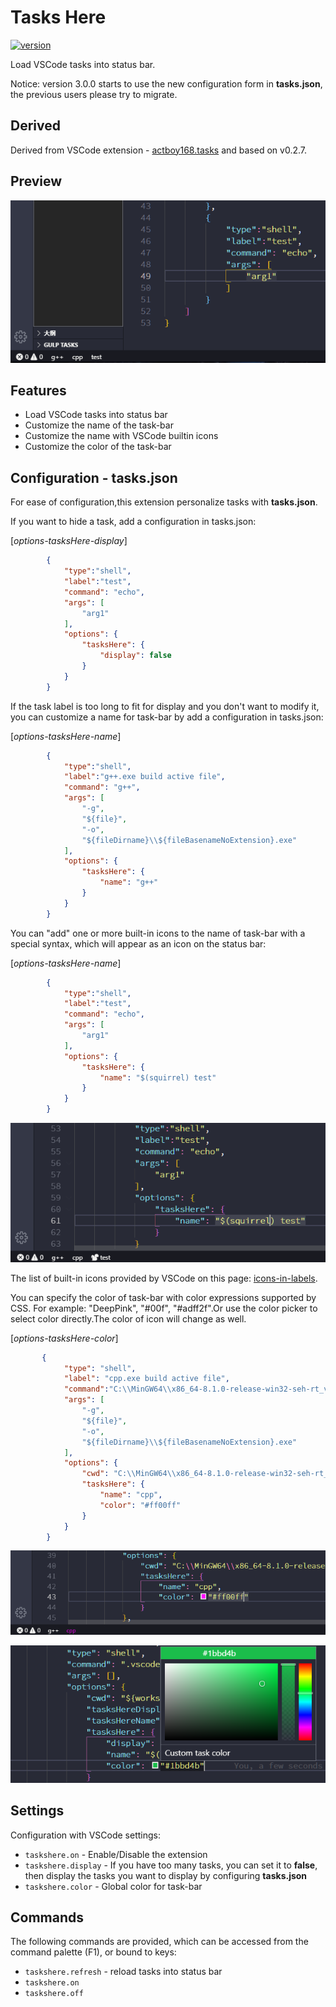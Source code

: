 # Tasks Here

[![version](https://img.shields.io/visual-studio-marketplace/v/alexzshl.tasks-here?style=flat-square&label=VS%20Marketplace&logo=visual-studio-code)](https://marketplace.visualstudio.com/items?itemName=alexzshl.tasks-here)

Load VSCode tasks into status bar.

Notice: version 3.0.0 starts to use the new configuration form in **tasks.json**, the previous users please try to migrate.

## Derived

Derived from VSCode extension - [actboy168.tasks](https://marketplace.visualstudio.com/items?itemName=actboy168.tasks) and based on v0.2.7.

## Preview

![preview](resource/image/preview.png)

## Features

- Load VSCode tasks into status bar
- Customize the name of the task-bar
- Customize the name with VSCode builtin icons
- Customize the color of the task-bar

## Configuration - tasks.json

For ease of configuration,this extension personalize tasks with **tasks.json**.

If you want to hide a task, add a configuration in tasks.json:

[*options-tasksHere-display*]

```json
        {
            "type":"shell",
            "label":"test",
            "command": "echo",
            "args": [
                "arg1"
            ],
            "options": {
                "tasksHere": {
                    "display": false
                }
            }
        }
```

If the task label is too long to fit for display and you don't want to modify it, you can customize a name for task-bar by add a configuration in tasks.json:

[*options-tasksHere-name*]

```json
        {
            "type":"shell",
            "label":"g++.exe build active file",
            "command": "g++",
            "args": [
                "-g",
                "${file}",
                "-o",
                "${fileDirname}\\${fileBasenameNoExtension}.exe"
            ],
            "options": {
                "tasksHere": {
                    "name": "g++"
                }
            }
        }
```

You can "add" one or more built-in icons to the name of task-bar with a special syntax, which will appear as an icon on the status bar:

[*options-tasksHere-name*]

```json
        {
            "type":"shell",
            "label":"test",
            "command": "echo",
            "args": [
                "arg1"
            ],
            "options": {
                "tasksHere": {
                    "name": "$(squirrel) test"
                }
            }
        }
```

![icon-in-label](resource/image/new/label_icon.png)

The list of built-in icons provided by VSCode on this page: [icons-in-labels](https://code.visualstudio.com/api/references/icons-in-labels).

You can specify the color of task-bar with color expressions supported by CSS. For example: "DeepPink", "#00f", "#adff2f".Or use the color picker to select color directly.The color of icon will change as well.

[*options-tasksHere-color*]

```json
       {
            "type": "shell",
            "label": "cpp.exe build active file",
            "command":"C:\\MinGW64\\x86_64-8.1.0-release-win32-seh-rt_v6-rev0\\mingw64\\bin\\cpp.exe",
            "args": [
                "-g",
                "${file}",
                "-o",
                "${fileDirname}\\${fileBasenameNoExtension}.exe"
            ],
            "options": {
                "cwd": "C:\\MinGW64\\x86_64-8.1.0-release-win32-seh-rt_v6-rev0\\mingw64\\bin",
                "tasksHere": {
                    "name": "cpp",
                    "color": "#ff00ff"
                }
            }
        }
```

![label_color](resource/image/new/label_color.png)

![label_color](resource/image/new/labe_color_selector.png)

## Settings

Configuration with VSCode settings:

- `taskshere.on` - Enable/Disable the extension
- `taskshere.display` - If you have too many tasks, you can set it to **false**, then display the tasks you want to display by configuring **tasks.json**
- `taskshere.color` - Global color for task-bar

## Commands

The following commands are provided, which can be accessed from the command palette (F1), or bound to keys:

- `taskshere.refresh` - reload tasks into status bar
- `taskshere.on`
- `taskshere.off`
